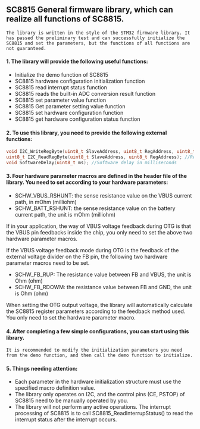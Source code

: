 ## SC8815 General firmware library, which can realize all functions of SC8815.

    The library is written in the style of the STM32 firmware library. It has passed the preliminary test and can successfully initialize the SC8815 and set the parameters, but the functions of all functions are not guaranteed.

#### 1. The library will provide the following useful functions:
* Initialize the demo function of SC8815
* SC8815 hardware configuration initialization function
* SC8815 read interrupt status function
* SC8815 reads the built-in ADC conversion result function
* SC8815 set parameter value function
* SC8815 Get parameter setting value function
* SC8815 set hardware configuration function
* SC8815 get hardware configuration status function

#### 2. To use this library, you need to provide the following external functions:
```c
void I2C_WriteRegByte(uint8_t SlaveAddress, uint8_t RegAddress, uint8_t ByteData); //Write a byte to the device register through I2C
uint8_t I2C_ReadRegByte(uint8_t SlaveAddress, uint8_t RegAddress); //Read a byte from the device register through I2C
void SoftwareDelay(uint8_t ms); //Software delay in milliseconds
```

#### 3. Four hardware parameter macros are defined in the header file of the library. You need to set according to your hardware parameters:
* SCHW_VBUS_RSHUNT: the sense resistance value on the VBUS current path, in mOhm (milliohm)
* SCHW_BATT_RSHUNT: the sense resistance value on the battery current path, the unit is mOhm (milliohm)

If in your application, the way of VBUS voltage feedback during OTG is that the VBUS pin feedbacks inside the chip, you only need to set the above two hardware parameter macros.

If the VBUS voltage feedback mode during OTG is the feedback of the external voltage divider on the FB pin, the following two hardware parameter macros need to be set.
* SCHW_FB_RUP: The resistance value between FB and VBUS, the unit is Ohm (ohm)
* SCHW_FB_RDOWM: the resistance value between FB and GND, the unit is Ohm (ohm)

When setting the OTG output voltage, the library will automatically calculate the SC8815 register parameters according to the feedback method used. You only need to set the hardware parameter macro.

#### 4. After completing a few simple configurations, you can start using this library.

    It is recommended to modify the initialization parameters you need from the demo function, and then call the demo function to initialize.

#### 5. Things needing attention:
* Each parameter in the hardware initialization structure must use the specified macro definition value.
* The library only operates on I2C, and the control pins (CE, PSTOP) of SC8815 need to be manually operated by you.
* The library will not perform any active operations. The interrupt processing of SC8815 is to call SC8815_ReadInterrupStatus() to read the interrupt status after the interrupt occurs.
